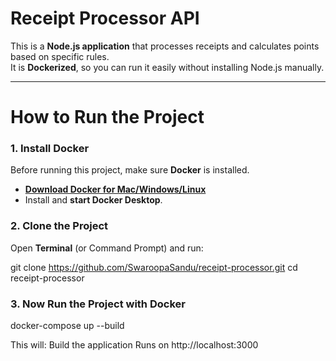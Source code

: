 
# Receipt Processor API

This is a **Node.js application** that processes receipts and calculates points based on specific rules.  
It is **Dockerized**, so you can run it easily without installing Node.js manually.

---------------------------------------------------------------------------------------------------------
# How to Run the Project

### 1. Install Docker
Before running this project, make sure **Docker** is installed.  
- **[Download Docker for Mac/Windows/Linux](https://www.docker.com/products/docker-desktop/)**
- Install and **start Docker Desktop**.

### 2. Clone the Project
Open **Terminal** (or Command Prompt) and run:

git clone <https://github.com/SwaroopaSandu/receipt-processor.git>
cd receipt-processor

### 3. Now Run the Project with Docker
docker-compose up --build

This will: Build the application
Runs on http://localhost:3000
